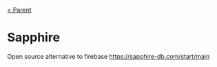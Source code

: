 [< Parent](./Readme.md)

# Sapphire

Open source alternative to firebase <https://sapphire-db.com/start/main>

